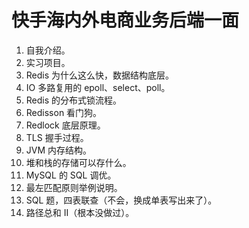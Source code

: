 # 快手海内外电商业务后端一面

1. 自我介绍。
2. 实习项目。
3. Redis 为什么这么快，数据结构底层。
4. IO 多路复用的 epoll、select、poll。
5. Redis 的分布式锁流程。
6. Redisson 看门狗。
7. Redlock 底层原理。
8. TLS 握手过程。
9. JVM 内存结构。
10. 堆和栈的存储可以存什么。
11. MySQL 的 SQL 调优。
12. 最左匹配原则举例说明。
13. SQL 题，四表联查（不会，换成单表写出来了）。
14. 路径总和 II（根本没做过）。